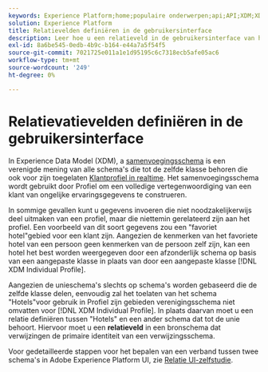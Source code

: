 ```yaml
---
keywords: Experience Platform;home;populaire onderwerpen;api;API;XDM;XDM systeem;ervaringsgegevensmodel;gegevensmodel;ui;werkruimte;relatie;field;
solution: Experience Platform
title: Relatievelden definiëren in de gebruikersinterface
description: Leer hoe u een relatieveld in de gebruikersinterface van het Experience Platform definieert.
exl-id: 8a6be545-0edb-4b9c-b164-e44a7a5f54f5
source-git-commit: 7021725e011a1e1d95195c6c7318ecb5afe05ac6
workflow-type: tm+mt
source-wordcount: '249'
ht-degree: 0%

---
```


# Relatievatievelden definiëren in de gebruikersinterface

In Experience Data Model (XDM), a [samenvoegingsschema](../../schema/composition.md#union) is een verenigde mening van alle schema&#39;s die tot de zelfde klasse behoren die ook voor zijn toegelaten [Klantprofiel in realtime](../../../profile/home.md). Het samenvoegingsschema wordt gebruikt door Profiel om een volledige vertegenwoordiging van een klant van ongelijke ervaringsgegevens te construeren.

In sommige gevallen kunt u gegevens invoeren die niet noodzakelijkerwijs deel uitmaken van een profiel, maar die niettemin gerelateerd zijn aan het profiel. Een voorbeeld van dit soort gegevens zou een &quot;favoriet hotel&quot;gebied voor een klant zijn. Aangezien de kenmerken van het favoriete hotel van een persoon geen kenmerken van de persoon zelf zijn, kan een hotel het best worden weergegeven door een afzonderlijk schema op basis van een aangepaste klasse in plaats van door een aangepaste klasse [!DNL XDM Individual Profile].

Aangezien de unieschema&#39;s slechts op schema&#39;s worden gebaseerd die de zelfde klasse delen, eenvoudig zal het toelaten van het schema &quot;Hotels&quot;voor gebruik in Profiel zijn gebieden verenigingsschema niet omvatten voor [!DNL XDM Individual Profile]. In plaats daarvan moet u een relatie definiëren tussen &quot;Hotels&quot; en een ander schema dat tot de unie behoort. Hiervoor moet u een **relatieveld** in een bronschema dat verwijzingen de primaire identiteit van een verwijzingsschema.

Voor gedetailleerde stappen voor het bepalen van een verband tussen twee schema&#39;s in Adobe Experience Platform UI, zie [Relatie UI-zelfstudie](../../tutorials/relationship-ui.md).
